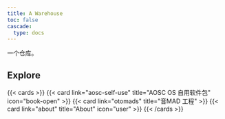 ```yaml
---
title: A Warehouse
toc: false
cascade:
  type: docs
---
```


一个仓库。

## Explore

{{< cards >}}
  {{< card link="aosc-self-use" title="AOSC OS 自用软件包" icon="book-open" >}}
  {{< card link="otomads" title="音MAD 工程" >}}
  {{< card link="about" title="About" icon="user" >}}
{{< /cards >}}
